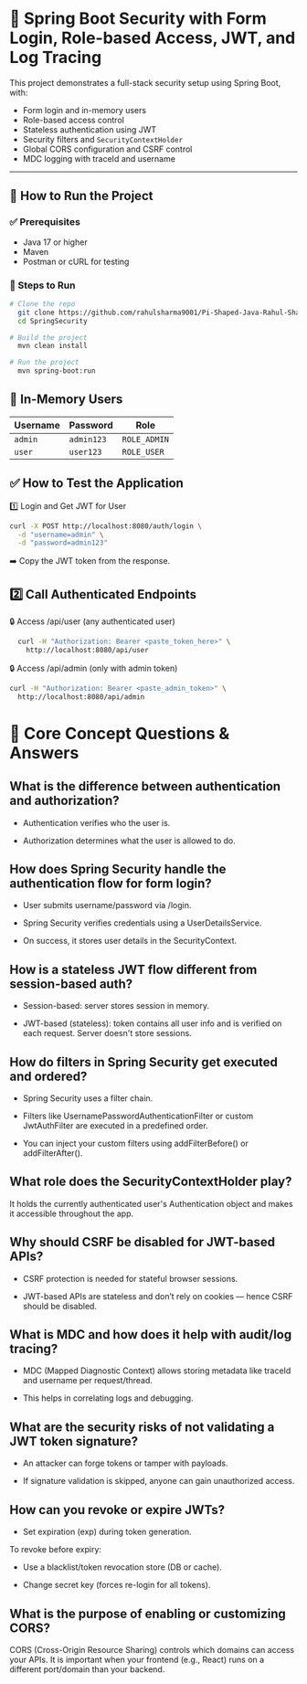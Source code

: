 # 🔐 Spring Boot Security with Form Login, Role-based Access, JWT, and Log Tracing

This project demonstrates a full-stack security setup using Spring Boot, with:

- Form login and in-memory users
- Role-based access control
- Stateless authentication using JWT
- Security filters and `SecurityContextHolder`
- Global CORS configuration and CSRF control
- MDC logging with traceId and username

---

## 🚀 How to Run the Project

### ✅ Prerequisites

- Java 17 or higher
- Maven
- Postman or cURL for testing

### 🧱 Steps to Run

```bash
# Clone the repo
  git clone https://github.com/rahulsharma9001/Pi-Shaped-Java-Rahul-Sharma.git
  cd SpringSecurity
```

```bash
# Build the project
  mvn clean install
```
```bash
# Run the project
  mvn spring-boot:run
```
## 🔐 In-Memory Users

| Username | Password   | Role         |
| -------- | ---------- | ------------ |
| `admin`  | `admin123` | `ROLE_ADMIN` |
| `user`   | `user123`  | `ROLE_USER`  |

## ✅ How to Test the Application
1️⃣ Login and Get JWT for User 
```bash
curl -X POST http://localhost:8080/auth/login \
  -d "username=admin" \
  -d "password=admin123"
```

➡️ Copy the JWT token from the response.

## 2️⃣ Call Authenticated Endpoints
🔒 Access /api/user (any authenticated user)
```bash
  curl -H "Authorization: Bearer <paste_token_here>" \
    http://localhost:8080/api/user
```

🔒 Access /api/admin (only with admin token)
```bash
curl -H "Authorization: Bearer <paste_admin_token>" \
  http://localhost:8080/api/admin
```

# 📘 Core Concept Questions & Answers
## What is the difference between authentication and authorization?
- Authentication verifies who the user is.

- Authorization determines what the user is allowed to do.

## How does Spring Security handle the authentication flow for form login?
- User submits username/password via /login.

- Spring Security verifies credentials using a UserDetailsService.

- On success, it stores user details in the SecurityContext.

## How is a stateless JWT flow different from session-based auth?
- Session-based: server stores session in memory.

- JWT-based (stateless): token contains all user info and is verified on each request. Server doesn't store sessions.

## How do filters in Spring Security get executed and ordered?
- Spring Security uses a filter chain.

- Filters like UsernamePasswordAuthenticationFilter or custom JwtAuthFilter are executed in a predefined order.

- You can inject your custom filters using addFilterBefore() or addFilterAfter().
 
## What role does the SecurityContextHolder play?
It holds the currently authenticated user's Authentication object and makes it accessible throughout the app.

## Why should CSRF be disabled for JWT-based APIs?
- CSRF protection is needed for stateful browser sessions.

- JWT-based APIs are stateless and don’t rely on cookies — hence CSRF should be disabled.

## What is MDC and how does it help with audit/log tracing?
- MDC (Mapped Diagnostic Context) allows storing metadata like traceId and username per request/thread.

- This helps in correlating logs and debugging.

## What are the security risks of not validating a JWT token signature?
- An attacker can forge tokens or tamper with payloads.

- If signature validation is skipped, anyone can gain unauthorized access.

## How can you revoke or expire JWTs?
- Set expiration (exp) during token generation.

To revoke before expiry:

- Use a blacklist/token revocation store (DB or cache).

- Change secret key (forces re-login for all tokens).

## What is the purpose of enabling or customizing CORS?
CORS (Cross-Origin Resource Sharing) controls which domains can access your APIs. It is important when your frontend (e.g., React) runs on a different port/domain than your backend.



